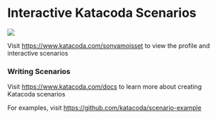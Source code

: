 # Interactive Katacoda Scenarios

[![](http://shields.katacoda.com/katacoda/sonyamoisset/count.svg)](https://www.katacoda.com/sonyamoisset "Get your profile on Katacoda.com")

Visit https://www.katacoda.com/sonyamoisset to view the profile and interactive scenarios

### Writing Scenarios
Visit https://www.katacoda.com/docs to learn more about creating Katacoda scenarios

For examples, visit https://github.com/katacoda/scenario-example
